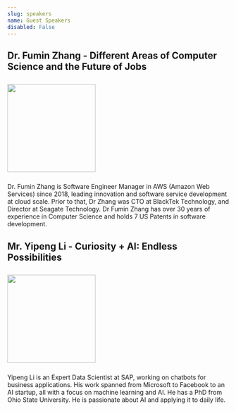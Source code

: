 ```yaml
---
slug: speakers
name: Guest Speakers
disabled: False
---
```


## Dr. Fumin Zhang - Different Areas of Computer Science and the Future of Jobs 

<img src="/images/speakers/fumin_zhang.png" height="200px" style="margin-top:10px;margin-bottom:10px">

Dr. Fumin Zhang is Software Engineer Manager in AWS (Amazon Web Services) since 2018, leading innovation and software service development at cloud scale. Prior to that, Dr Zhang was CTO at BlackTek Technology, and Director at Seagate Technology. Dr Fumin Zhang has over 30 years of experience in Computer Science and holds 7 US Patents in software development.

## Mr. Yipeng Li - Curiosity + AI: Endless Possibilities 

<img src="/images/speakers/yipeng_li.png" height="200px" style="margin-top:10px;margin-bottom:10px">

Yipeng Li is an Expert Data Scientist at SAP, working on chatbots for business applications. His work spanned from Microsoft to Facebook to an AI startup, all with a focus on machine learning and AI. He has a PhD from Ohio State University. He is passionate about AI and applying it to daily life. 
